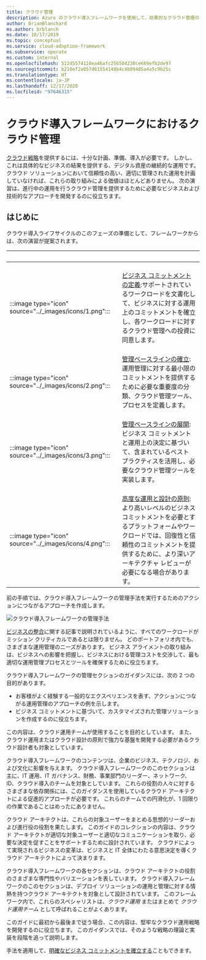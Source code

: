 ```yaml
---
title: クラウド管理
description: Azure のクラウド導入フレームワークを使用して、効果的なクラウド管理のために必要なビジネスおよび技術的なアプローチを開発する方法を学習します。
author: BrianBlanchard
ms.author: brblanch
ms.date: 10/17/2019
ms.topic: conceptual
ms.service: cloud-adoption-framework
ms.subservice: operate
ms.custom: internal
ms.openlocfilehash: 512d5574110ea46afc256504230ce669efb2de97
ms.sourcegitcommit: b210ef2a057d61554148b4c4b89485a4a5c9b25c
ms.translationtype: HT
ms.contentlocale: ja-JP
ms.lasthandoff: 12/17/2020
ms.locfileid: "97646315"
---
```

# <a name="cloud-management-in-the-cloud-adoption-framework"></a>クラウド導入フレームワークにおけるクラウド管理

[クラウド戦略](../strategy/index.md)を提供するには、十分な計画、準備、導入が必要です。 しかし、これは具体的なビジネスの結果を提供する、デジタル資産の継続的な運用です。 クラウド ソリューションにおいて信頼性の高い、適切に管理された運用を計画していなければ、これらの取り組みによる価値はほとんどありません。 次の演習は、進行中の運用を行うクラウド管理を提供するために必要なビジネスおよび技術的なアプローチを開発するのに役立ちます。

## <a name="get-started"></a>はじめに

クラウド導入ライフサイクルのこのフェーズの準備として、フレームワークからは、次の演習が提案されます。

| <span title="アイコン">&nbsp;</span> | <span title="説明">&nbsp;</span> |
|--|--|
| <br> :::image type="icon" source="../_images/icons/1.png"::: | <br> [ビジネス コミットメントの定義](./considerations/business-alignment.md):サポートされているワークロードを文書化して、ビジネスに対する運用上のコミットメントを確立し、各ワークロードに対するクラウド管理への投資に同意します。  |
| <br> :::image type="icon" source="../_images/icons/2.png"::: | <br> [管理ベースラインの確立](./azure-management-guide/index.md):運用管理に対する最小限のコミットメントを提供するために必要な重要度の分類、クラウド管理ツール、プロセスを定義します。 |
| <br> :::image type="icon" source="../_images/icons/3.png"::: | <br> [管理ベースラインの展開](./best-practices.md):ビジネス コミットメントと運用上の決定に基づいて、含まれているベスト プラクティスを活用し、必要なクラウド管理ツールを実装します。 |
| <br> :::image type="icon" source="../_images/icons/4.png"::: | <br> [高度な運用と設計の原則](./design-principles.md):より高いレベルのビジネス コミットメントを必要とするプラットフォームやワークロードでは、回復性と信頼性のコミットメントを提供するために、より深いアーキテクチャ レビューが必要になる場合があります。 |

前の手順では、クラウド導入フレームワークの管理手法を実行するためのアクションにつながるアプローチを作成します。

![クラウド導入フレームワークの管理手法](../_images/manage/caf-manage.png)

[ビジネスの整合](./considerations/business-alignment.md)に関する記事で説明されているように、すべてのワークロードがミッション クリティカルであるとは限りません。 どのポートフォリオ内でも、さまざまな運用管理のニーズがあります。 ビジネス アライメントの取り組みは、ビジネスへの影響を把握し、ビジネスにおける管理コストを交渉して、最も適切な運用管理プロセスとツールを確保するために役立ちます。

クラウド導入フレームワークの管理セクションのガイダンスには、次の 2 つの目的があります。

- お客様がよく経験する一般的なエクスペリエンスを表す、アクションにつながる運用管理のアプローチの例を示します。
- ビジネス コミットメントに基づいて、カスタマイズされた管理ソリューションを作成するのに役立ちます。

この内容は、クラウド運用チームが使用することを目的としています。 また、クラウド運用またはクラウド設計の原則で強力な基盤を開発する必要があるクラウド設計者も対象としています。

クラウド導入フレームワークのコンテンツは、企業のビジネス、テクノロジ、および文化に影響を与えます。 クラウド導入フレームワークのこのセクションは主に、IT 運用、IT ガバナンス、財務、事業部門のリーダー、ネットワーク、ID、クラウド導入のチームを対象としています。 これらの役割の人々に対するさまざまな依存関係には、このガイダンスを使用しているクラウド アーキテクトによる促進的アプローチが必要です。 これらのチームでの円滑化が、1 回限りの作業であることはめったにありません。

クラウド アーキテクトは、これらの対象ユーザーをまとめる思想的リーダーおよび進行役の役割を果たします。 このガイドのコレクションの内容は、クラウド アーキテクトが適切な対象ユーザーと適切なコミュニケーションを取り、必要な決定を促すことをサポートするために設計されています。 クラウドによって実現されるビジネスの変革は、ビジネスと IT 全体にわたる意思決定を導くクラウド アーキテクトによって決まります。

クラウド導入フレームワークの各セクションは、クラウド アーキテクトの役割のさまざまな専門性やバリエーションを表しています。 クラウド導入フレームワークのこのセクションは、デプロイ ソリューションの運用と管理に対する情熱を持つクラウド アーキテクトを対象として設計されています。 このフレームワーク内で、これらのスペシャリストは、_クラウド運用_ またはまとめて _クラウド運用チーム_ として呼ばれることがよくあります。

このガイドに最初から最後まで従う場合、この内容は、堅牢なクラウド運用戦略を開発するのに役立ちます。 このガイダンスでは、そのような戦略の理論と実装を段階を追って説明します。

手法を適用して、[明確なビジネス コミットメントを確立する](./considerations/business-alignment.md)こともできます。

<!-- TODO: For a crash course on the theory and quick access to Azure implementation, get started with the [governance guides overview](TODO). Using this guidance, you can start small and iteratively improve your governance needs in parallel with cloud adoption efforts. -->
